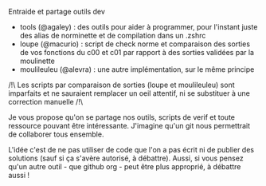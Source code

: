 Entraide et partage outils dev

- tools (@agaley) : des outils pour aider à programmer, pour l'instant juste des alias de norminette et de compilation dans un .zshrc
- loupe (@macurio) : script de check norme et comparaison des sorties de vos fonctions du c00 et c01 par rapport à des sorties validées par la moulinette
- moulileuleu (@alevra) : une autre implémentation, sur le même principe

/!\ Les scripts par comparaison de sorties (loupe et moulileuleu) sont imparfaits et ne sauraient remplacer un oeil attentif, ni se substituer à une correction manuelle /!\

Je vous propose qu'on se partage nos outils, scripts de verif et toute ressource pouvant être intéressante.
J'imagine qu'un git nous permettrait de collaborer tous ensemble. 

L'idée c'est de ne pas utiliser de code que l'on a pas écrit ni de publier des solutions (sauf si ça s'avère autorisé, à débattre).
Aussi, si vous pensez qu'un autre outil - que github org - peut être plus approprié, à débattre aussi !
